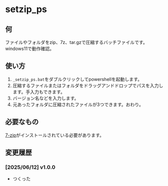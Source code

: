 # setzip_ps

## 何

ファイルやフォルダをzip、7z、tar.gzで圧縮するバッチファイルです。windows11で動作確認。

## 使い方

1. `_setzip_ps.bat`をダブルクリックしてpowershellを起動します。
2. 圧縮するファイルまたはフォルダをドラッグアンドドロップでパスを入力します。手入力もできます。
3. バージョン名などを入力します。
4. 元あったフォルダに圧縮されたファイルが3つできます。おわり。

## 必要なもの

[7-zip](https://7-zip.opensource.jp/)がインストールされている必要があります。

## 変更履歴

### [2025/06/12] v1.0.0

- つくった
